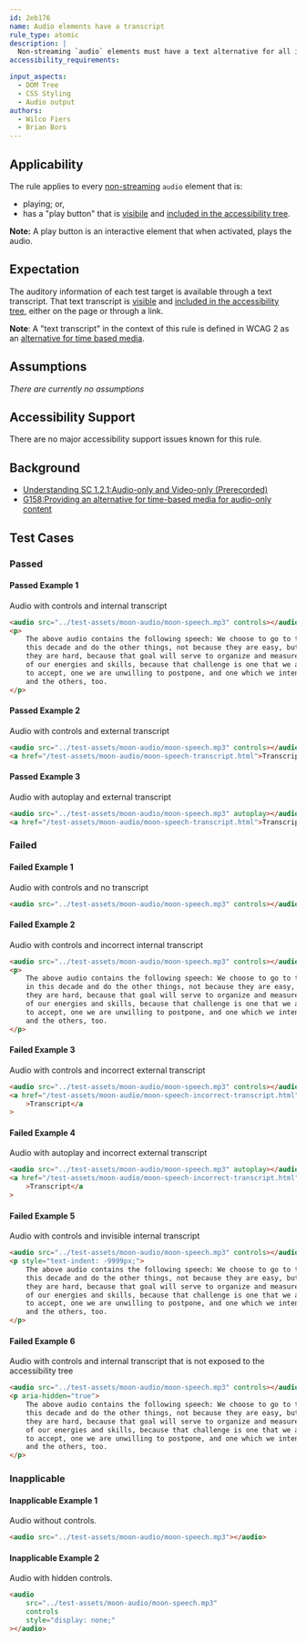 ```yaml
---
id: 2eb176
name: Audio elements have a transcript
rule_type: atomic
description: |
  Non-streaming `audio` elements must have a text alternative for all included auditory information.
accessibility_requirements:

input_aspects:
  - DOM Tree
  - CSS Styling
  - Audio output
authors:
  - Wilco Fiers
  - Brian Bors
---
```


## Applicability

The rule applies to every [non-streaming](#non-streaming-media-element) `audio` element that is:

- playing; or,
- has a "play button" that is [visibile](#visible) and [included in the accessibility tree](#included-in-the-accessibility-tree).

**Note:** A play button is an interactive element that when activated, plays the audio.

## Expectation

The auditory information of each test target is available through a text transcript. That text transcript is [visible](#visible) and [included in the accessibility tree](#included-in-the-accessibility-tree), either on the page or through a link.

**Note**: A "text transcript" in the context of this rule is defined in WCAG 2 as an [alternative for time based media](https://www.w3.org/TR/WCAG21/#dfn-alternative-for-time-based-media).

## Assumptions

_There are currently no assumptions_

## Accessibility Support

There are no major accessibility support issues known for this rule.

## Background

- [Understanding SC 1.2.1:Audio-only and Video-only (Prerecorded)](https://www.w3.org/TR/UNDERSTANDING-WCAG20/media-equiv-av-only-alt.html)
- [G158:Providing an alternative for time-based media for audio-only content](https://www.w3.org/TR/WCAG20-TECHS/G158.html)

## Test Cases

### Passed

#### Passed Example 1

Audio with controls and internal transcript

```html
<audio src="../test-assets/moon-audio/moon-speech.mp3" controls></audio>
<p>
	The above audio contains the following speech: We choose to go to the moon in
	this decade and do the other things, not because they are easy, but because
	they are hard, because that goal will serve to organize and measure the best
	of our energies and skills, because that challenge is one that we are willing
	to accept, one we are unwilling to postpone, and one which we intend to win,
	and the others, too.
</p>
```

#### Passed Example 2

Audio with controls and external transcript

```html
<audio src="../test-assets/moon-audio/moon-speech.mp3" controls></audio>
<a href="/test-assets/moon-audio/moon-speech-transcript.html">Transcript</a>
```

#### Passed Example 3

Audio with autoplay and external transcript

```html (no-iframe)
<audio src="../test-assets/moon-audio/moon-speech.mp3" autoplay></audio>
<a href="/test-assets/moon-audio/moon-speech-transcript.html">Transcript</a>
```

### Failed

#### Failed Example 1

Audio with controls and no transcript

```html
<audio src="../test-assets/moon-audio/moon-speech.mp3" controls></audio>
```

#### Failed Example 2

Audio with controls and incorrect internal transcript

```html
<audio src="../test-assets/moon-audio/moon-speech.mp3" controls></audio>
<p>
	The above audio contains the following speech: We choose to go to the cheese
	in this decade and do the other things, not because they are easy, but because
	they are hard, because that goal will serve to organize and measure the best
	of our energies and skills, because that challenge is one that we are willing
	to accept, one we are unwilling to postpone, and one which we intend to win,
	and the others, too.
</p>
```

#### Failed Example 3

Audio with controls and incorrect external transcript

```html
<audio src="../test-assets/moon-audio/moon-speech.mp3" controls></audio>
<a href="/test-assets/moon-audio/moon-speech-incorrect-transcript.html"
	>Transcript</a
>
```

#### Failed Example 4

Audio with autoplay and incorrect external transcript

```html (no-iframe)
<audio src="../test-assets/moon-audio/moon-speech.mp3" autoplay></audio>
<a href="/test-assets/moon-audio/moon-speech-incorrect-transcript.html"
	>Transcript</a
>
```

#### Failed Example 5

Audio with controls and invisible internal transcript

```html
<audio src="../test-assets/moon-audio/moon-speech.mp3" controls></audio>
<p style="text-indent: -9999px;">
	The above audio contains the following speech: We choose to go to the moon in
	this decade and do the other things, not because they are easy, but because
	they are hard, because that goal will serve to organize and measure the best
	of our energies and skills, because that challenge is one that we are willing
	to accept, one we are unwilling to postpone, and one which we intend to win,
	and the others, too.
</p>
```

#### Failed Example 6

Audio with controls and internal transcript that is not exposed to the accessibility tree

```html
<audio src="../test-assets/moon-audio/moon-speech.mp3" controls></audio>
<p aria-hidden="true">
	The above audio contains the following speech: We choose to go to the moon in
	this decade and do the other things, not because they are easy, but because
	they are hard, because that goal will serve to organize and measure the best
	of our energies and skills, because that challenge is one that we are willing
	to accept, one we are unwilling to postpone, and one which we intend to win,
	and the others, too.
</p>
```

### Inapplicable

#### Inapplicable Example 1

Audio without controls.

```html
<audio src="../test-assets/moon-audio/moon-speech.mp3"></audio>
```

#### Inapplicable Example 2

Audio with hidden controls.

```html
<audio
	src="../test-assets/moon-audio/moon-speech.mp3"
	controls
	style="display: none;"
></audio>
```
